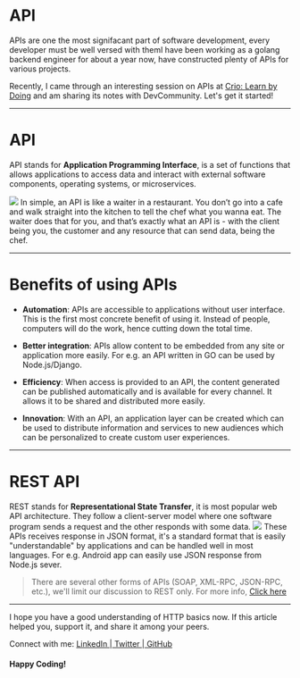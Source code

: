 # API

APIs are one the most signifacant part of software development, every developer must be well versed with themI have been working as a golang backend engineer for about a year now, have constructed plenty of APIs for various projects.

Recently, I came through an interesting session on APIs at <a href="https://www.crio.do/">Crio: Learn by Doing</a> and am sharing its notes with DevCommunity. Let's get it started!

<hr>

# API

API stands for **Application Programming Interface**, is a set of functions that allows applications to access data and interact with external software components, operating systems, or microservices.

<img src="https://user-images.githubusercontent.com/26124625/104198884-ca1bcf80-544c-11eb-94d1-22548426ad4d.png"></img>
In simple, an API is like a waiter in a restaurant. You don’t go into a cafe and walk straight into the kitchen to tell the chef what you wanna eat. The waiter does that for you, and that’s exactly what an API is - with the client being you, the customer and any resource that can send data, being the chef.

<hr>

# Benefits of using APIs

- **Automation**: APIs are accessible to applications without user interface. This is the first most concrete benefit of using it. Instead of people, computers will do the work, hence cutting down the total time.

- **Better integration**: APIs allow content to be embedded from any site or application more easily. For e.g. an API written in GO can be used by Node.js/Django.

- **Efficiency**: When access is provided to an API, the content generated can be published automatically and is available for every channel. It allows it to be shared and distributed more easily.

- **Innovation**: With an API, an application layer can be created which can be used to distribute information and services to new audiences which can be personalized to create custom user experiences.

<hr>

# REST API

REST stands for **Representational State Transfer**, it is most  popular web API architecture. They follow a client-server model where one software program sends a request and the other responds with some data.
<img src="https://user-images.githubusercontent.com/26124625/104197485-16fea680-544b-11eb-8aaa-d2bd74bf207a.png"> </img>
These APIs receives response in JSON format, it's a standard format that is easily "understandable" by applications and can be handled well in most languages. For e.g. Android app can easily use JSON response from Node.js sever.

> There are several other forms of APIs (SOAP, XML-RPC, JSON-RPC, etc.), we'll limit our discussion to REST only. For more info, <a href="https://stoplight.io/api-types/"> Click here</a>

<hr>
I hope you have a good understanding of HTTP basics now. If this article helped you, support it, and share it among your peers.

Connect with me: <a href="https://linkedin.com/in/anubhavitis"> LinkedIn </a>|<a href="https://twitter.com/anubhavitis"> Twitter </a>|<a href="https://github.com/anubhavitis"> GitHub </a>

#### Happy Coding!